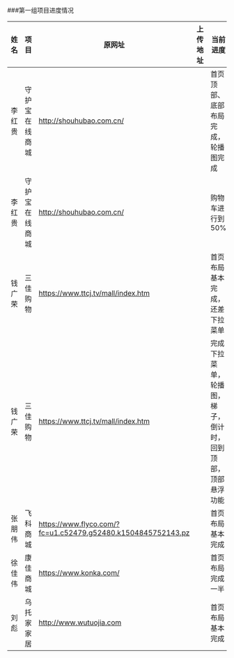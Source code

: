 ###第一组项目进度情况

| 姓名  | 项目 | 原网址 | 上传地址 | 当前进度 | 预计所需工时 |记录日期|
| :-----:|-----| ---- |----|----|:----:|----|
| 李红贵 |守护宝在线商城| http://shouhubao.com.cn/ |                                       |首页顶部、底部布局完成，轮播图完成 |50|2019-07-22|
| 李红贵 |守护宝在线商城| http://shouhubao.com.cn/ |                                       |购物车进行到50% |40|2019-07-23|
| 钱广荣 |三佳购物     | https://www.ttcj.tv/mall/index.htm |                             |首页布局基本完成，还差下拉菜单
| 钱广荣 |三佳购物     | https://www.ttcj.tv/mall/index.htm |    |完成下拉菜单，轮播图，梯子，倒计时，回到顶部，顶部悬浮功能 | 2019-7-23|
| 张朋伟 |飞科商城     | https://www.flyco.com/?fc=u1.c52479.g52480.k1504845752143.pz|    |首页布局基本完成
| 徐佳伟 |康佳商城     | https://www.konka.com/|                                          |首页布局完成一半
| 刘  彪 |乌托家家居   | http://www.wutuojia.com|                                         |首页布局基本完成|